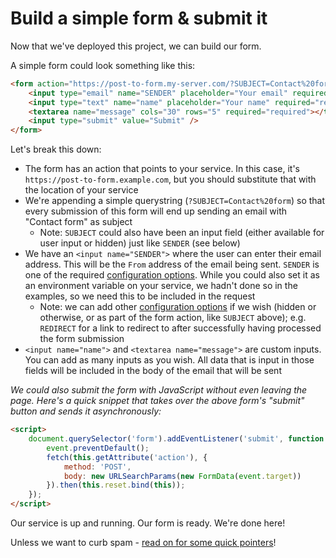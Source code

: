 # Build a simple form & submit it

Now that we've deployed this project, we can build our form.

A simple form could look something like this:

```html
<form action="https://post-to-form.my-server.com/?SUBJECT=Contact%20form" method="post">
    <input type="email" name="SENDER" placeholder="Your email" required="required" />
    <input type="text" name="name" placeholder="Your name" required="required" />
    <textarea name="message" cols="30" rows="5" required="required"></textarea>
    <input type="submit" value="Submit" />
</form>
```

Let's break this down:

- The form has an action that points to your service. In this case, it's `https://post-to-form.example.com`, but you should substitute that with the location of your service
- We're appending a simple querystring (`?SUBJECT=Contact%20form`) so that every submission of this form will end up sending an email with "Contact form" as subject
  - Note: `SUBJECT` could also have been an input field (either available for user input or hidden) just like `SENDER` (see below)
- We have an `<input name="SENDER">` where the user can enter their email address. This will be the `From` address of the email being sent. `SENDER` is one of the required [configuration options](../README.md#configuration). While you could also set it as an environment variable on your service, we hadn't done so in the examples, so we need this to be included in the request
  - Note: we can add other [configuration options](../README.md#configuration) if we wish (hidden or otherwise, or as part of the form action, like `SUBJECT` above); e.g. `REDIRECT` for a link to redirect to after successfully having processed the form submission
- `<input name="name">` and `<textarea name="message">` are custom inputs. You can add as many inputs as you wish. All data that is input in those fields will be included in the body of the email that will be sent

*We could also submit the form with JavaScript without even leaving the page. Here's a quick snippet that takes over the above form's "submit" button and sends it asynchronously:*

```html
<script>
    document.querySelector('form').addEventListener('submit', function (event) {
        event.preventDefault();
        fetch(this.getAttribute('action'), {
            method: 'POST',
            body: new URLSearchParams(new FormData(event.target))
        }).then(this.reset.bind(this));
    });
</script>
```

Our service is up and running. Our form is ready. We're done here!

Unless we want to curb spam - [read on for some quick pointers](2-spam.md)!
